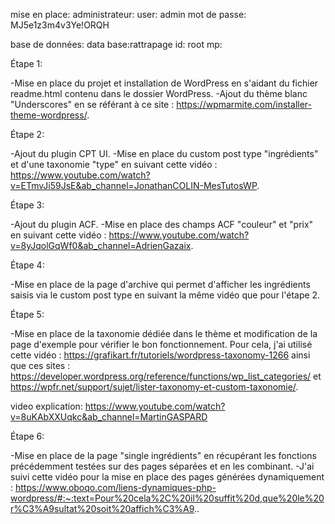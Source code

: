 mise en place:
administrateur:
user: admin
mot de passe: MJ5e1z3m4v3Ye!ORQH

base de données:
data base:rattrapage
id: root
mp:

Étape 1:

-Mise en place du projet et installation de WordPress en s'aidant du fichier readme.html contenu dans le dossier WordPress.
-Ajout du thème blanc "Underscores" en se référant à ce site : https://wpmarmite.com/installer-theme-wordpress/.


Étape 2:

-Ajout du plugin CPT UI.
-Mise en place du custom post type "ingrédients" et d'une taxonomie "type" en suivant cette vidéo : https://www.youtube.com/watch?v=ETmvJi59JsE&ab_channel=JonathanCOLIN-MesTutosWP.


Étape 3:

-Ajout du plugin ACF.
-Mise en place des champs ACF "couleur" et "prix" en suivant cette vidéo : https://www.youtube.com/watch?v=8yJqolGqWf0&ab_channel=AdrienGazaix.


Étape 4:

-Mise en place de la page d'archive qui permet d'afficher les ingrédients saisis via le custom post type en suivant la même vidéo que pour l'étape 2.


Étape 5:

-Mise en place de la taxonomie dédiée dans le thème et modification de la page d'exemple pour vérifier le bon fonctionnement. Pour cela, j'ai utilisé cette vidéo : https://grafikart.fr/tutoriels/wordpress-taxonomy-1266 ainsi que ces sites : https://developer.wordpress.org/reference/functions/wp_list_categories/ et https://wpfr.net/support/sujet/lister-taxonomy-et-custom-taxonomie/.

video explication:
https://www.youtube.com/watch?v=8uKAbXXUqkc&ab_channel=MartinGASPARD


Étape 6:

-Mise en place de la page "single ingrédients" en récupérant les fonctions précédemment testées sur des pages séparées et en les combinant.
-J'ai suivi cette vidéo pour la mise en place des pages générées dynamiquement : https://www.oboqo.com/liens-dynamiques-php-wordpress/#:~:text=Pour%20cela%2C%20il%20suffit%20d,que%20le%20r%C3%A9sultat%20soit%20affich%C3%A9..

